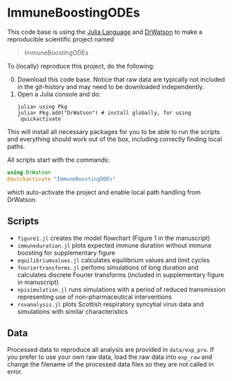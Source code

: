 # ImmuneBoostingODEs

This code base is using the [Julia Language](https://julialang.org/) and
[DrWatson](https://juliadynamics.github.io/DrWatson.jl/stable/)
to make a reproducible scientific project named
> ImmuneBoostingODEs

To (locally) reproduce this project, do the following:

0. Download this code base. Notice that raw data are typically not included in the
   git-history and may need to be downloaded independently.
1. Open a Julia console and do:
   ```
   julia> using Pkg
   julia> Pkg.add("DrWatson") # install globally, for using `quickactivate`
   ```

This will install all necessary packages for you to be able to run the scripts and
everything should work out of the box, including correctly finding local paths.

All scripts start with the commands:
```julia
using DrWatson
@quickactivate "ImmuneBoostingODEs"
```
which auto-activate the project and enable local path handling from DrWatson.

## Scripts 

* `figure1.jl` creates the model flowchart (Figure 1 in the manuscript)
* `immuneduration.jl` plots expected immune duration without immune boosting for supplementary figure
* `equilibriumvalues.jl` calculates equilibrium values and limit cycles
* `fouriertransforms.jl` perfoms simulations of long duration and calculates discrete Fourier transforms (included in supplementary figure in manuscript)
* `npisimulation.jl` runs simulations with a period of reduced transmission representing use of non-pharmaceutical interventions
* `rsvanalysis.jl` plots Scottish respiratory syncytial virus data and simulations with similar characteristics

## Data 

Processed data to reproduce all analysis are provided in `data/exp_pro`. If you prefer to use your own raw data, load the raw data into `exp_raw` and change the filename of the processed data files so they are not called in error.
